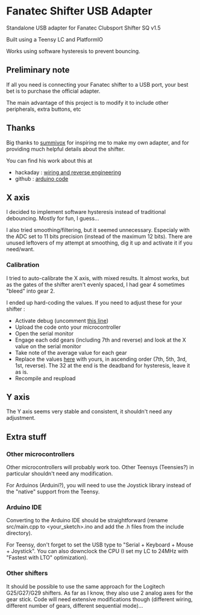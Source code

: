 # Fanatec Shifter USB Adapter
Standalone USB adapter for Fanatec Clubsport Shifter SQ v1.5

Built using a Teensy LC and PlatformIO

Works using software hysteresis to prevent bouncing.

## Preliminary note
If all you need is connecting your Fanatec shifter to a USB port, your best bet is to purchase the official adapter.

The main advantage of this project is to modify it to include other peripherals, extra buttons, etc

## Thanks
Big thanks to [summivox](https://github.com/summivox) for inspiring me to make my own adapter, and for providing much helpful details about the shifter.

You can find his work about this at

 * hackaday : [wiring and reverse engineering](https://hackaday.io/project/171155-fanatec-clubsport-shifter-sq-v15-usb-adapter-diy)
 * github : [arduino code](https://gist.github.com/summivox/cfbcb8d309d416cefc3c0df10379339f)

## X axis

I decided to implement software hysteresis instead of traditional debouncing. Mostly for fun, I guess...

I also tried smoothing/filtering, but it seemed unnecessary. Especialy with the ADC set to 11 bits precision (instead of the maximum 12 bits).
There are unused leftovers of my attempt at smoothing, dig it up and activate it if you need/want.

### Calibration

I tried to auto-calibrate the X axis, with mixed results. It almost works, but as the gates of the shifter aren't evenly spaced, I had gear 4 sometimes "bleed" into gear 2.

I ended up hard-coding the values.
If you need to adjust these for your shifter :

 * Activate debug (uncomment [this line](https://github.com/trigger7/FanatecShifterUSBAdapter/blob/f0937c960d81fabd83f9cbca7249cea6fe212ee8/src/main.cpp#L5))
 * Upload the code onto your microcontroller
 * Open the serial monitor
 * Engage each odd gears (including 7th and reverse) and look at the X value on the serial monitor
* Take note of the average value for each gear
* Replace the values [here](https://github.com/trigger7/FanatecShifterUSBAdapter/blob/f0937c960d81fabd83f9cbca7249cea6fe212ee8/src/main.cpp#L57) with yours, in ascending order (7th, 5th, 3rd, 1st, reverse). The 32 at the end is the deadband for hysteresis, leave it as is.
* Recompile and reupload

## Y axis
The Y axis seems very stable and consistent, it shouldn't need any adjustment.

## Extra stuff

### Other microcontrollers
Other microcontrollers will probably work too. Other Teensys (Teensies?) in particular shouldn't need any modification.

For Arduinos (Arduini?), you will need to use the Joystick library instead of the "native" support from the Teensy.

### Arduino IDE
Converting to the Arduino IDE should be straightforward (rename src/main.cpp to <your_sketch>.ino and add the .h files from the include directory).

For Teensy, don't forget to set the USB type to "Serial + Keyboard + Mouse + Joystick". You can also downclock the CPU (I set my LC to 24MHz with "Fastest with LTO" optimization).

### Other shifters
It should be possible to use the same approach for the Logitech G25/G27/G29 shifters. As far as I know, they also use 2 analog axes for the gear stick.
Code will need extensive modifications though (different wiring, different number of gears, different sequential mode)...